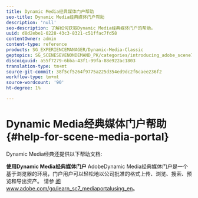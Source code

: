 ```yaml
---
title: Dynamic Media经典媒体门户帮助
seo-title: Dynamic Media经典媒体门户帮助
description: 'null'
seo-description: 了解如何获取Dynamic Media经典媒体门户的帮助。
uuid: d8d2ebe1-0228-43c3-8321-c51ffac7fd58
contentOwner: admin
content-type: reference
products: SG_EXPERIENCEMANAGER/Dynamic-Media-Classic
geptopics: SG_SCENESEVENONDEMAND_PK/categories/introducing_adobe_scene7
discoiquuid: a55f7279-6bba-43f1-99fa-88e922ac1803
translation-type: tm+mt
source-git-commit: 38f5cf5264f9775a225d354ed9dc2f6caee236f2
workflow-type: tm+mt
source-wordcount: '90'
ht-degree: 1%

---
```



# Dynamic Media经典媒体门户帮助{#help-for-scene-media-portal}

Dynamic Media经典还提供以下帮助文档:

**使用Dynamic Media经典媒体门户** AdobeDynamic Media经典媒体门户是一个基于浏览器的环境，门户用户可以轻松地以公司批准的格式上传、浏览、搜索、预览和导出资产。 请参 [阅www.adobe.com/go/learn_sc7_mediaportalusing_en](https://www.adobe.com/go/learn_sc7_mediaportalusing_en)。
